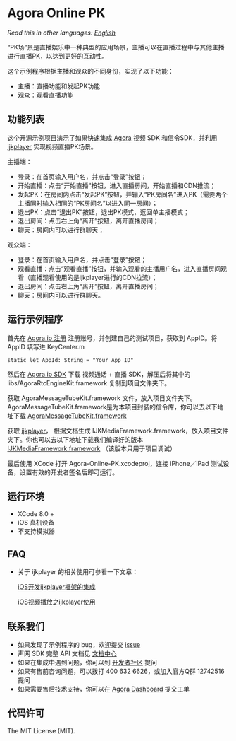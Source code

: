 # Agora Online PK

*Read this in other languages: [English](README.md)*

“PK场”景是直播娱乐中一种典型的应用场景，主播可以在直播过程中与其他主播进行直播PK，以达到更好的互动性。

这个示例程序根据主播和观众的不同身份，实现了以下功能：

- 主播：直播功能和发起PK功能
- 观众：观看直播功能


## 功能列表
这个开源示例项目演示了如果快速集成 [Agora](www.agora.io) 视频 SDK 和信令SDK，并利用 [ijkplayer](https://github.com/Bilibili/ijkplayer) 实现视频直播PK场景。

主播端：

- 登录：在首页输入用户名，并点击“登录”按钮；
- 开始直播：点击“开始直播”按钮，进入直播房间，开始直播和CDN推流；
- 发起PK：在房间内点击“发起PK”按钮，并输入“PK房间名”进入PK（需要两个主播同时输入相同的“PK房间名”以进入同一房间）；
- 退出PK：点击“退出PK”按钮，退出PK模式，返回单主播模式；
- 退出房间：点击右上角“离开”按钮，离开直播房间；
- 聊天：房间内可以进行群聊天；

观众端：

- 登录：在首页输入用户名，并点击“登录”按钮；
- 观看直播：点击“观看直播”按钮，并输入观看的主播用户名，进入直播房间观看（直播观看使用的是ijkplayer进行的CDN拉流）；
- 退出房间：点击右上角“离开”按钮，离开直播房间； 
- 聊天：房间内可以进行群聊天。



## 运行示例程序
首先在 [Agora.io 注册](https://dashboard.agora.io/cn/signup/) 注册账号，并创建自己的测试项目，获取到 AppID。将 AppID 填写进 KeyCenter.m

```
static let AppId: String = "Your App ID"
```
然后在 [Agora.io SDK](https://www.agora.io/cn/download/) 下载 视频通话 + 直播 SDK，解压后将其中的 libs/AgoraRtcEngineKit.framework 复制到项目文件夹下。

获取 AgoraMessageTubeKit.framework 文件，放入项目文件夹下。AgoraMessageTubeKit.framework是为本项目封装的信令库，你可以去以下地址下载 [AgoraMessageTubeKit.framework](https://github.com/AgoraIO/ARD-Agora-Online-PK/files/2370417/AgoraMessageTubeKit.zip)

获取 [ijkplayer](https://github.com/Bilibili/ijkplayer)， 根据文档生成 IJKMediaFramework.framework，放入项目文件夹下。你也可以去以下地址下载我们编译好的版本 [IJKMediaFramework.framework]() （该版本只用于项目调试）

最后使用 XCode 打开 Agora-Online-PK.xcodeproj，连接 iPhone／iPad 测试设备，设置有效的开发者签名后即可运行。

## 运行环境
* XCode 8.0 +
* iOS 真机设备
* 不支持模拟器

## FAQ
- 关于 ijkplayer 的相关使用可参看一下文章：

  [iOS开发ijkplayer框架的集成](https://www.jianshu.com/p/d26ebb77d856)
  
  [iOS视频播放之ijkplayer使用](https://www.jianshu.com/p/683ccc09d4ad)
  

## 联系我们

- 如果发现了示例程序的 bug，欢迎提交 [issue](https://github.com/AgoraIO/ARD-Agora-Online-PK/issues)
- 声网 SDK 完整 API 文档见 [文档中心](https://docs.agora.io/cn/)
- 如果在集成中遇到问题，你可以到 [开发者社区](https://dev.agora.io/cn/) 提问
- 如果有售前咨询问题，可以拨打 400 632 6626，或加入官方Q群 12742516 提问
- 如果需要售后技术支持，你可以在 [Agora Dashboard](https://dashboard.agora.io) 提交工单

## 代码许可

The MIT License (MIT).


